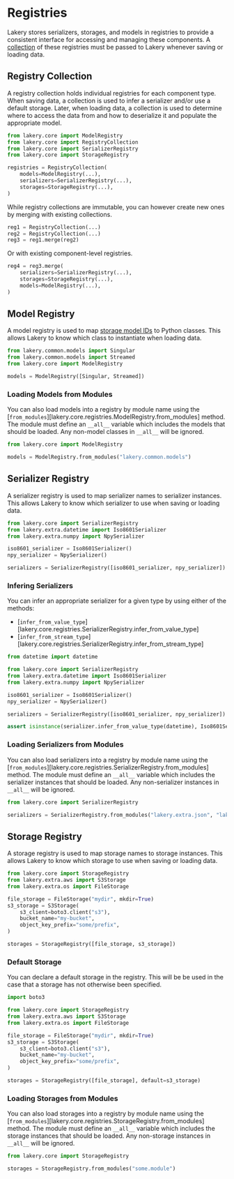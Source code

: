 # Registries

Lakery stores serializers, storages, and models in registries to provide a consistent
interface for accessing and managing these components. A
[collection](#registry-collection) of these registries must be passed to Lakery whenever
saving or loading data.

## Registry Collection

A registry collection holds individual registries for each component type. When saving
data, a collection is used to infer a serializer and/or use a default storage. Later,
when loading data, a collection is used to determine where to access the data from and
how to deserialize it and populate the appropriate model.

```python
from lakery.core import ModelRegistry
from lakery.core import RegistryCollection
from lakery.core import SerializerRegistry
from lakery.core import StorageRegistry

registries = RegistryCollection(
    models=ModelRegistry(...),
    serializers=SerializerRegistry(...),
    storages=StorageRegistry(...),
)
```

While registry collections are immutable, you can however create new ones by merging
with existing collections.

```python
reg1 = RegistryCollection(...)
reg2 = RegistryCollection(...)
reg3 = reg1.merge(reg2)
```

Or with existing component-level registries.

```python
reg4 = reg3.merge(
    serializers=SerializerRegistry(...),
    storages=StorageRegistry(...),
    models=ModelRegistry(...),
)
```

## Model Registry

A model registry is used to map
[storage model IDs](../concepts/models.md#storage-model-id) to Python classes. This
allows Lakery to know which class to instantiate when loading data.

```python
from lakery.common.models import Singular
from lakery.common.models import Streamed
from lakery.core import ModelRegistry

models = ModelRegistry([Singular, Streamed])
```

### Loading Models from Modules

You can also load models into a registry by module name using the
[`from_modules`][lakery.core.registries.ModelRegistry.from_modules] method. The module
must define an `__all__` variable which includes the models that should be loaded. Any
non-model classes in `__all__` will be ignored.

```python
from lakery.core import ModelRegistry

models = ModelRegistry.from_modules("lakery.common.models")
```

## Serializer Registry

A serializer registry is used to map serializer names to serializer instances. This
allows Lakery to know which serializer to use when saving or loading data.

```python
from lakery.core import SerializerRegistry
from lakery.extra.datetime import Iso8601Serializer
from lakery.extra.numpy import NpySerializer

iso8601_serializer = Iso8601Serializer()
npy_serializer = NpySerializer()

serializers = SerializerRegistry([iso8601_serializer, npy_serializer])
```

### Infering Serializers

You can infer an appropriate serializer for a given type by using either of the methods:

- [`infer_from_value_type`][lakery.core.registries.SerializerRegistry.infer_from_value_type]
- [`infer_from_stream_type`][lakery.core.registries.SerializerRegistry.infer_from_stream_type]

```python
from datetime import datetime

from lakery.core import SerializerRegistry
from lakery.extra.datetime import Iso8601Serializer
from lakery.extra.numpy import NpySerializer

iso8601_serializer = Iso8601Serializer()
npy_serializer = NpySerializer()

serializers = SerializerRegistry([iso8601_serializer, npy_serializer])

assert isinstance(serializer.infer_from_value_type(datetime), Iso8601Serializer)
```

### Loading Serializers from Modules

You can also load serializers into a registry by module name using the
[`from_modules`][lakery.core.registries.SerializerRegistry.from_modules] method. The
module must define an `__all__` variable which includes the serializer instances that
should be loaded. Any non-serializer instances in `__all__` will be ignored.

```python
from lakery.core import SerializerRegistry

serializers = SerializerRegistry.from_modules("lakery.extra.json", "lakery.extra.pandas")
```

## Storage Registry

A storage registry is used to map storage names to storage instances. This allows Lakery
to know which storage to use when saving or loading data.

```python
from lakery.core import StorageRegistry
from lakery.extra.aws import S3Storage
from lakery.extra.os import FileStorage

file_storage = FileStorage("mydir", mkdir=True)
s3_storage = S3Storage(
    s3_client=boto3.client("s3"),
    bucket_name="my-bucket",
    object_key_prefix="some/prefix",
)

storages = StorageRegistry([file_storage, s3_storage])
```

### Default Storage

You can declare a default storage in the registry. This will be be used in the case that
a storage has not otherwise been specified.

```python
import boto3

from lakery.core import StorageRegistry
from lakery.extra.aws import S3Storage
from lakery.extra.os import FileStorage

file_storage = FileStorage("mydir", mkdir=True)
s3_storage = S3Storage(
    s3_client=boto3.client("s3"),
    bucket_name="my-bucket",
    object_key_prefix="some/prefix",
)

storages = StorageRegistry([file_storage], default=s3_storage)
```

### Loading Storages from Modules

You can also load storages into a registry by module name using the
[`from_modules`][lakery.core.registries.StorageRegistry.from_modules] method. The module
must define an `__all__` variable which includes the storage instances that should be
loaded. Any non-storage instances in `__all__` will be ignored.

```python
from lakery.core import StorageRegistry

storages = StorageRegistry.from_modules("some.module")
```
